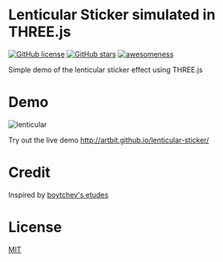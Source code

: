# Lenticular Sticker simulated in THREE.js
[![GitHub license](https://img.shields.io/github/license/ArtBIT/lenticular-sticker.svg)](https://github.com/ArtBIT/lenticular-sticker) [![GitHub stars](https://img.shields.io/github/stars/ArtBIT/lenticular-sticker.svg)](https://github.com/ArtBIT/lenticular-sticker)  [![awesomeness](https://img.shields.io/badge/awesomeness-maximum-red.svg)](https://github.com/ArtBIT/lenticular-sticker)

Simple demo of the lenticular sticker effect using THREE.js

# Demo
![lenticular](https://github.com/ArtBIT/lenticular-sticker/assets/184220/19c19f27-cbaa-489a-b7f5-2f4c96c90d06)

Try out the live demo http://artbit.github.io/lenticular-sticker/

# Credit

Inspired by [boytchev's etudes](https://github.com/boytchev/etudes)

# License

[MIT](LICENSE.md)
